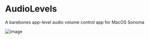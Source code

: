 # AudioLevels
A barebones app-level audio volume control app for MacOS Sonoma

![image](https://github.com/BLuchterhand/AudioLevels/assets/16824716/0acbc91b-81e1-403b-a7ac-8d9102399ba8)

